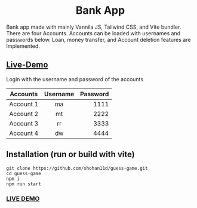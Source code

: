 <h1 style="text-align: center;">Bank App </h1>
Bank app made with mainly Vannila JS, Tailwind CSS, and Vite bundler. There are four Accounts. Accounts can be loaded with usernames and passwords below. Loan, money transfer, and Account deletion features are Implemented.

## <a href="https://bankapp000.netlify.app/">Live-Demo</a>

<p>Login with the username and password of the accounts</p>

| Accounts  | Username | Password  |
| --------- |:--:| -----:|
| Account 1 | ma | 1111 |
| Account 2 | mt | 2222 |
| Account 3 | rr | 3333 |
| Account 4 | dw | 4444 |

## Installation (run or build with vite)
```
git clone https://github.com/shohan11d/guess-game.git
cd guess-game
npm i
npm run start 
```
###  

### <a href = "https://gamerolldice.netlify.app/">LIVE DEMO</a>

 
 
